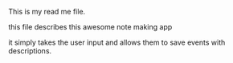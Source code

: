 This is my read me file.

this file describes this awesome note making app

it simply takes the user input and allows them to save events with descriptions.

